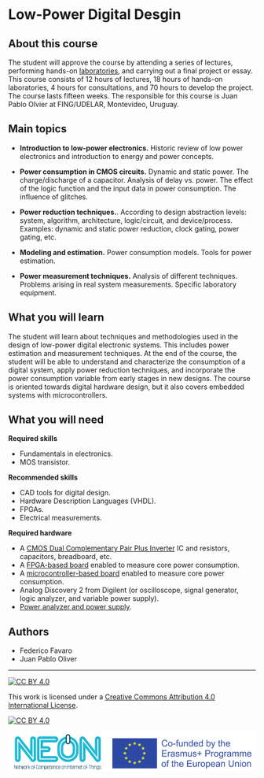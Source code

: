 # Low-Power Digital Desgin
## About this course
The student will approve the course by attending a series of lectures, performing hands-on [laboratories](laboratories/README.md), and carrying out a final project or essay. This course consists of 12 hours of lectures, 18 hours of hands-on laboratories, 4 hours for consultations, and 70 hours to develop the project. The course lasts fifteen weeks. The responsible for this course is Juan Pablo Olvier at FING/UDELAR, Montevideo, Uruguay.

## Main topics
* **Introduction to low-power electronics.** Historic review of low power electronics and introduction to energy and power concepts.

* **Power consumption in CMOS circuits.** Dynamic and static power. The charge/discharge of a capacitor. Analysis of delay vs. power. The effect of the logic function and the input data in power consumption. The influence of glitches.

* **Power reduction techniques.**. According to design abstraction levels: system, algorithm, architecture, logic/circuit, and device/process. Examples: dynamic and static power reduction, clock gating, power gating, etc.

* **Modeling and estimation.** Power consumption models. Tools for power estimation.

* **Power measurement techniques.** Analysis of different techniques. Problems arising in real system measurements. Specific laboratory equipment.

## What you will learn
The student will learn about techniques and methodologies used in the design of low-power digital electronic systems. This includes power estimation and measurement techniques. At the end of the course, the student will be able to understand and characterize the consumption of a digital system, apply power reduction techniques, and incorporate the power consumption variable from early stages in new designs. The course is oriented towards digital hardware design, but it also covers embedded systems with microcontrollers.

## What you will need
**Required skills**
* Fundamentals in electronics.
* MOS transistor.

**Recommended skills**
* CAD tools for digital design.
* Hardware Description Languages (VHDL).
* FPGAs.
* Electrical measurements.

**Required hardware**
* A [CMOS Dual Complementary Pair Plus Inverter](https://www.ti.com/product/CD4007UB) IC and resistors, capacitors, breadboard, etc.
* A [FPGA-based board](https://www.terasic.com.tw/cgi-bin/page/archive.pl?Language=English&CategoryNo=163&No=921&PartNo=1) enabled to measure core power consumption.
* A [microcontroller-based board](https://www.ti.com/tool/MSP-EXP430G2ET) enabled to measure core power consumption.
* Analog Discovery 2 from Digilent (or oscilloscope, signal generator, logic analyzer, and variable power supply).
* [Power analyzer and power supply](https://www.qoitech.com/otii/).

## Authors
* Federico Favaro
* Juan Pablo Oliver

***
[![CC BY 4.0][cc-by-shield]][cc-by]

This work is licensed under a
[Creative Commons Attribution 4.0 International License][cc-by].

[![CC BY 4.0][cc-by-image]][cc-by]

[cc-by]: http://creativecommons.org/licenses/by/4.0/
[cc-by-image]: https://i.creativecommons.org/l/by/4.0/88x31.png
[cc-by-shield]: https://img.shields.io/badge/License-CC%20BY%204.0-lightgrey.svg

![logo_neon_erasmus](https://github.com/neon-iot/iotprogramming/blob/main/images/BannerSupportErasmus.png) 
